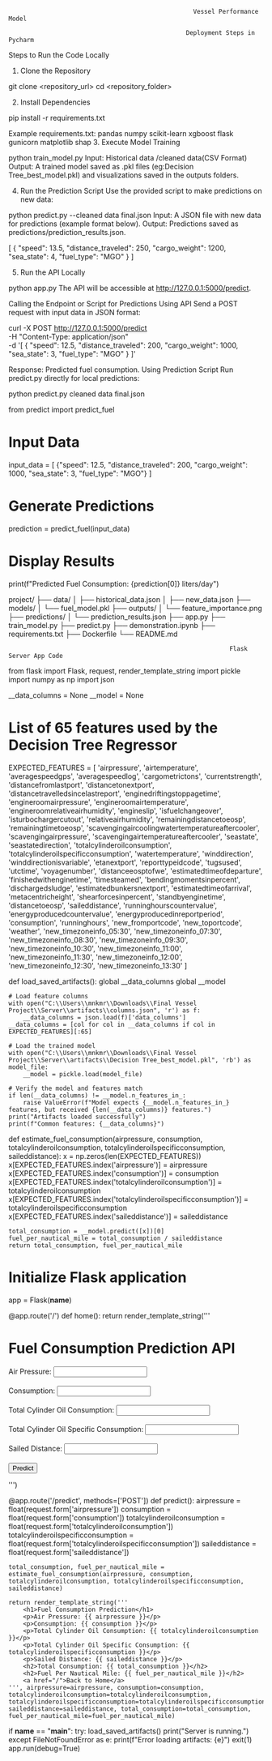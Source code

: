                                                        Vessel Performance Model
                                                        
                                                     Deployment Steps in Pycharm


Steps to Run the Code Locally

1. Clone the Repository

git clone <repository_url>
cd <repository_folder>

2. Install Dependencies

pip install -r requirements.txt

Example requirements.txt:
pandas
numpy
scikit-learn
xgboost
flask
gunicorn
matplotlib
shap
3. Execute Model Training

python train_model.py
Input: Historical data /cleaned data(CSV Format)
Output: A trained model saved as .pkl files (eg:Decision Tree_best_model.pkl) and visualizations saved in the outputs folders.

4. Run the Prediction Script
Use the provided script to make predictions on new data:

python predict.py --cleaned data final.json
Input: A JSON file with new data for predictions (example format below).
Output: Predictions saved as predictions/prediction_results.json.


[
  {
    "speed": 13.5,
    "distance_traveled": 250,
    "cargo_weight": 1200,
    "sea_state": 4,
    "fuel_type": "MGO"
  }
]


5. Run the API Locally



python app.py
The API will be accessible at http://127.0.0.1:5000/predict.


Calling the Endpoint or Script for Predictions
Using API
Send a POST request with input data in JSON format:


curl -X POST http://127.0.0.1:5000/predict \
     -H "Content-Type: application/json" \
     -d '[
           {
             "speed": 12.5,
             "distance_traveled": 200,
             "cargo_weight": 1000,
             "sea_state": 3,
             "fuel_type": "MGO"
           }
         ]'
         
Response: Predicted fuel consumption.
Using Prediction Script
Run predict.py directly for local predictions:


python predict.py cleaned data final.json


from predict import predict_fuel

# Input Data
input_data = [
    {"speed": 12.5, "distance_traveled": 200, "cargo_weight": 1000, "sea_state": 3, "fuel_type": "MGO"}
]

# Generate Predictions
prediction = predict_fuel(input_data)

# Display Results
print(f"Predicted Fuel Consumption: {prediction[0]} liters/day")

project/
├── data/
│   ├── historical_data.json
│   ├── new_data.json
├── models/
│   └── fuel_model.pkl
├── outputs/
│   └── feature_importance.png
├── predictions/
│   └── prediction_results.json
├── app.py
├── train_model.py
├── predict.py
├── demonstration.ipynb
├── requirements.txt
├── Dockerfile
└── README.md


                                                                 Flask Server App Code



from flask import Flask, request, render_template_string
import pickle
import numpy as np
import json

__data_columns = None
__model = None

# List of 65 features used by the Decision Tree Regressor
EXPECTED_FEATURES = [
    'airpressure', 'airtemperature', 'averagespeedgps', 'averagespeedlog', 'cargometrictons',
    'currentstrength', 'distancefromlastport', 'distancetonextport', 'distancetravelledsincelastreport',
    'enginedriftingstoppagetime', 'engineroomairpressure', 'engineroomairtemperature',
    'engineroomrelativeairhumidity', 'engineslip', 'isfuelchangeover', 'isturbochargercutout',
    'relativeairhumidity', 'remainingdistancetoeosp', 'remainingtimetoeosp',
    'scavengingaircoolingwatertemperatureaftercooler', 'scavengingairpressure',
    'scavengingairtemperatureaftercooler', 'seastate', 'seastatedirection', 'totalcylinderoilconsumption',
    'totalcylinderoilspecificconsumption', 'watertemperature', 'winddirection',
    'winddirectionisvariable', 'etanextport', 'reporttypeidcode', 'tugsused', 'utctime', 'voyagenumber',
    'distanceeosptofwe', 'estimatedtimeofdeparture', 'finishedwithenginetime', 'timesteamed',
    'bendingmomentsinpercent', 'dischargedsludge', 'estimatedbunkersnextport',
    'estimatedtimeofarrival', 'metacentricheight', 'shearforcesinpercent', 'standbyenginetime',
    'distancetoeosp', 'saileddistance', 'runninghourscountervalue', 'energyproducedcountervalue',
    'energyproducedinreportperiod', 'consumption', 'runninghours', 'new_fromportcode',
    'new_toportcode', 'weather', 'new_timezoneinfo_05:30', 'new_timezoneinfo_07:30',
    'new_timezoneinfo_08:30', 'new_timezoneinfo_09:30', 'new_timezoneinfo_10:30',
    'new_timezoneinfo_11:00', 'new_timezoneinfo_11:30', 'new_timezoneinfo_12:00',
    'new_timezoneinfo_12:30', 'new_timezoneinfo_13:30'
]

def load_saved_artifacts():
    global __data_columns
    global __model

    # Load feature columns
    with open("C:\\Users\\mnkmr\\Downloads\\Final Vessel Project\\Server\\artifacts\\columns.json", 'r') as f:
        __data_columns = json.load(f)['data_columns']
    __data_columns = [col for col in __data_columns if col in EXPECTED_FEATURES][:65]

    # Load the trained model
    with open("C:\\Users\\mnkmr\\Downloads\\Final Vessel Project\\Server\\artifacts\\Decision Tree_best_model.pkl", 'rb') as model_file:
        __model = pickle.load(model_file)

    # Verify the model and features match
    if len(__data_columns) != __model.n_features_in_:
        raise ValueError(f"Model expects {__model.n_features_in_} features, but received {len(__data_columns)} features.")
    print("Artifacts loaded successfully")
    print(f"Common features: {__data_columns}")

def estimate_fuel_consumption(airpressure, consumption, totalcylinderoilconsumption, totalcylinderoilspecificconsumption, saileddistance):
    x = np.zeros(len(EXPECTED_FEATURES))
    x[EXPECTED_FEATURES.index('airpressure')] = airpressure
    x[EXPECTED_FEATURES.index('consumption')] = consumption
    x[EXPECTED_FEATURES.index('totalcylinderoilconsumption')] = totalcylinderoilconsumption
    x[EXPECTED_FEATURES.index('totalcylinderoilspecificconsumption')] = totalcylinderoilspecificconsumption
    x[EXPECTED_FEATURES.index('saileddistance')] = saileddistance

    total_consumption = __model.predict([x])[0]
    fuel_per_nautical_mile = total_consumption / saileddistance
    return total_consumption, fuel_per_nautical_mile

# Initialize Flask application
app = Flask(__name__)

@app.route('/')
def home():
    return render_template_string('''
        <h1>Fuel Consumption Prediction API</h1>
        <form action="/predict" method="post">
            <label for="airpressure">Air Pressure:</label>
            <input type="text" id="airpressure" name="airpressure"><br><br>
            <label for="consumption">Consumption:</label>
            <input type="text" id="consumption" name="consumption"><br><br>
            <label for="totalcylinderoilconsumption">Total Cylinder Oil Consumption:</label>
            <input type="text" id="totalcylinderoilconsumption" name="totalcylinderoilconsumption"><br><br>
            <label for="totalcylinderoilspecificconsumption">Total Cylinder Oil Specific Consumption:</label>
            <input type="text" id="totalcylinderoilspecificconsumption" name="totalcylinderoilspecificconsumption"><br><br>
            <label for="saileddistance">Sailed Distance:</label>
            <input type="text" id="saileddistance" name="saileddistance"><br><br>
            <input type="submit" value="Predict">
        </form>
    ''')

@app.route('/predict', methods=['POST'])
def predict():
    airpressure = float(request.form['airpressure'])
    consumption = float(request.form['consumption'])
    totalcylinderoilconsumption = float(request.form['totalcylinderoilconsumption'])
    totalcylinderoilspecificconsumption = float(request.form['totalcylinderoilspecificconsumption'])
    saileddistance = float(request.form['saileddistance'])

    total_consumption, fuel_per_nautical_mile = estimate_fuel_consumption(airpressure, consumption, totalcylinderoilconsumption, totalcylinderoilspecificconsumption, saileddistance)

    return render_template_string('''
        <h1>Fuel Consumption Prediction</h1>
        <p>Air Pressure: {{ airpressure }}</p>
        <p>Consumption: {{ consumption }}</p>
        <p>Total Cylinder Oil Consumption: {{ totalcylinderoilconsumption }}</p>
        <p>Total Cylinder Oil Specific Consumption: {{ totalcylinderoilspecificconsumption }}</p>
        <p>Sailed Distance: {{ saileddistance }}</p>
        <h2>Total Consumption: {{ total_consumption }}</h2>
        <h2>Fuel Per Nautical Mile: {{ fuel_per_nautical_mile }}</h2>
        <a href="/">Back to Home</a>
    ''', airpressure=airpressure, consumption=consumption, totalcylinderoilconsumption=totalcylinderoilconsumption, totalcylinderoilspecificconsumption=totalcylinderoilspecificconsumption, saileddistance=saileddistance, total_consumption=total_consumption, fuel_per_nautical_mile=fuel_per_nautical_mile)

if __name__ == "__main__":
    try:
        load_saved_artifacts()
        print("Server is running.")
    except FileNotFoundError as e:
        print(f"Error loading artifacts: {e}")
        exit(1)
    app.run(debug=True)



